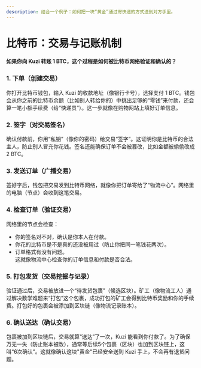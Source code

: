 ```yaml
---
description: 结合一个例子：如何把一块“黄金”通过寄快递的方式送到对方手里。
---
```


# 比特币：交易与记账机制

#### 如果你向 Kuzi 转账 1 BTC，这个过程是如何被比特币网络验证和确认的？ <a href="#ru-guo-wo-xiang-bob-zhuan-zhang-1btc-zhe-ge-guo-cheng-shi-ru-he-bei-bi-te-bi-wang-luo-yan-zheng-he-q" id="ru-guo-wo-xiang-bob-zhuan-zhang-1btc-zhe-ge-guo-cheng-shi-ru-he-bei-bi-te-bi-wang-luo-yan-zheng-he-q"></a>

### **1. 下单（创建交易）**

你打开比特币钱包，输入 Kuzi 的收款地址（像银行卡号），选择支付 1 BTC。钱包会从你之前的比特币余额（比如别人转给你的）中挑出足够的“零钱”来付款，还会算一笔小额手续费（给“快递员”）。这一步就像在购物网站上填好订单信息。

### **2. 签字（对交易签名）**

确认付款前，你用“私钥”（像你的密码）给交易“签字”。这证明你是比特币的合法主人，防止别人冒充你花钱。签名还能确保订单不会被篡改，比如金额被偷偷改成 2 BTC。

### **3. 发送订单（广播交易）**

签好字后，钱包把交易发到比特币网络，就像你把订单寄给了“物流中心”。网络里的电脑（节点）会收到这笔交易。

### **4. 检查订单（验证交易）**

网络里的节点会检查：

* 你的签名对不对，确认是你本人在付款。
* 你花的比特币是不是真的还没被用过（防止你把同一笔钱花两次）。
* 订单格式有没有问题。\
  这就像物流中心检查你的订单信息和付款是否合法。

### **5. 打包发货（交易挖掘与记录）**

验证通过后，交易被放进一个“待发货包裹”（候选区块）。矿工（像物流工人）通过解决数学难题来“打包”这个包裹，成功打包的矿工会得到比特币奖励和你的手续费。打包好的包裹会被添加到区块链（像物流记录账本）。

### **6. 确认送达（确认交易）**

包裹被加到区块链后，交易就算“送达”了一次，Kuzi 能看到你付款了。为了确保万无一失（防止账本被改），通常等后续5个包裹（区块）也加到区块链上，这叫“6次确认”。这就像确认这块"黄金"已经安全送到 Kuzi 手上，不会再有退货问题。
